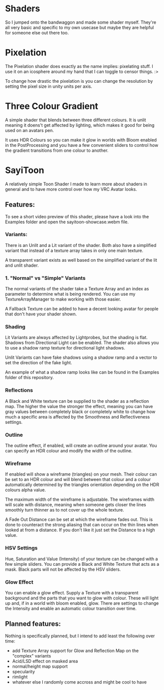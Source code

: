 # Shaders
So I jumped onto the bandwaggon and made some shader myself. They're all very basic and specific to my own usecase but maybe they are helpful for someone else out there too.

# Pixelation
The Pixelation shader does exactly as the name implies: pixelating stuff. I use it on an icosphere around my hand that I can toggle to censor things. :>

To change how drastic the pixelation is you can change the resolution by setting the pixel size in unity units per axis.

# Three Colour Gradient
A simple shader that blends between three different colours. It is unlit meaning it doens't get affected by lighting, which makes it good for being used on an avatars pen.

It uses HDR Colours so you can make it glow in worlds with Bloom enabled in the PostProcessing and you have a few convenient sliders to control how the gradient transitions from one colour to another.

# SayiToon
A relatively simple Toon Shader I made to learn more about shaders in general and to have more control over how my VRC Avatar looks.

## Features:
To see a short video preview of this shader, please have a look into the Examples folder and open the sayitoon-showcase.webm file.

### Variants:
There is an Unlit and a Lit variant of the shader. Both also have a simplified variant that instead of a texture array takes in only one main texture.

A transparent variant exists as well based on the simplified variant of the lit and unlit shader.

### 1. "Normal" vs "Simple" Variants
The normal variants of the shader take a Texture Array and an index as parameter to determine what is being rendered. You can use my TextureArrayManager to make working with those easier.

A Fallback Texture can be added to have a decent looking avatar for people that don't have your shader shown.

### Shading
Lit Variants are always affected by Lightprobes, but the shading is flat. Shadows from Directional Light can be enabled. The shader also allows you to use a shadow ramp texture for directional light shadows.

Unlit Variants can have fake shadows using a shadow ramp and a vector to set the direction of the fake light.

An example of what a shadow ramp looks like can be found in the Examples folder of this repository.

### Reflections
A Black and White texture can be supplied to the shader as a reflection map. The higher the value the stronger the effect, meaning you can have gray values between completely black or completely white to change how much a specific area is affected by the Smoothness and Reflectiveness settings.

### Outline
The outline effect, if enabled, will create an outline around your avatar. You can specify an HDR colour and modify the width of the outline.

### Wireframe
If enabled will show a wireframe (triangles) on your mesh. Their colour can be set to an HDR colour and will blend between that colour and a colour automatically determined by the triangles orientation depending on the HDR colours alpha value.

The maximum width of the wireframe is adjustable. The wireframes width will scale with distance, meaning when someone gets closer the lines smoothly turn thinner as to not cover up the whole texture.

A Fade Out Distance can be set at which the wireframe fades out. This is done to counteract the strong aliasing that can occur on the thin lines when looked at from a distance. If you don't like it just set the Distance to a high value.

### HSV Settings
Hue, Saturation and Value (Intensity) of your texture can be changed with a few simple sliders. You can provide a Black and White Texture that acts as a mask. Black parts will not be affected by the HSV sliders.

### Glow Effect
You can enable a glow effect. Supply a Texture with a transparent background and the parts that you want to glow with colour. These will light up and, if in a world with bloom enabled, glow. There are settings to change the Intensity and enable an automatic colour transition over time.

## Planned features:
Nothing is specifically planned, but I intend to add least the following over time:
* add Texture Array support for Glow and Reflection Map on the "complex" variants
* Acid/LSD effect on masked area
* normal/height map support
* specularity
* rimlight
* whatever else I randomly come accross and might be cool to have